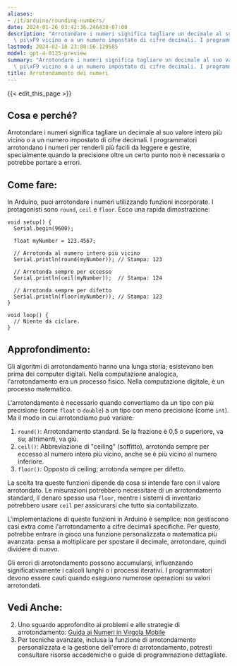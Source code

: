 ```yaml
---
aliases:
- /it/arduino/rounding-numbers/
date: 2024-01-26 03:42:36.246438-07:00
description: "Arrotondare i numeri significa tagliare un decimale al suo valore intero\
  \ pi\xF9 vicino o a un numero impostato di cifre decimali. I programmatori arrotondano\u2026"
lastmod: 2024-02-18 23:08:56.129585
model: gpt-4-0125-preview
summary: "Arrotondare i numeri significa tagliare un decimale al suo valore intero\
  \ pi\xF9 vicino o a un numero impostato di cifre decimali. I programmatori arrotondano\u2026"
title: Arrotondamento dei numeri
---
```


{{< edit_this_page >}}

## Cosa e perché?
Arrotondare i numeri significa tagliare un decimale al suo valore intero più vicino o a un numero impostato di cifre decimali. I programmatori arrotondano i numeri per renderli più facili da leggere e gestire, specialmente quando la precisione oltre un certo punto non è necessaria o potrebbe portare a errori.

## Come fare:
In Arduino, puoi arrotondare i numeri utilizzando funzioni incorporate. I protagonisti sono `round`, `ceil` e `floor`. Ecco una rapida dimostrazione:

```arduino
void setup() {
  Serial.begin(9600);
  
  float myNumber = 123.4567;

  // Arrotonda al numero intero più vicino
  Serial.println(round(myNumber)); // Stampa: 123

  // Arrotonda sempre per eccesso
  Serial.println(ceil(myNumber));  // Stampa: 124

  // Arrotonda sempre per difetto
  Serial.println(floor(myNumber)); // Stampa: 123
}

void loop() {
  // Niente da ciclare.
}
```

## Approfondimento:
Gli algoritmi di arrotondamento hanno una lunga storia; esistevano ben prima dei computer digitali. Nella computazione analogica, l'arrotondamento era un processo fisico. Nella computazione digitale, è un processo matematico.

L'arrotondamento è necessario quando convertiamo da un tipo con più precisione (come `float` o `double`) a un tipo con meno precisione (come `int`). Ma il modo in cui arrotondiamo può variare:

1. `round()`: Arrotondamento standard. Se la frazione è 0,5 o superiore, va su; altrimenti, va giù.
2. `ceil()`: Abbreviazione di "ceiling" (soffitto), arrotonda sempre per eccesso al numero intero più vicino, anche se è più vicino al numero inferiore.
3. `floor()`: Opposto di ceiling; arrotonda sempre per difetto.

La scelta tra queste funzioni dipende da cosa si intende fare con il valore arrotondato. Le misurazioni potrebbero necessitare di un arrotondamento standard, il denaro spesso usa `floor`, mentre i sistemi di inventario potrebbero usare `ceil` per assicurarsi che tutto sia contabilizzato.

L'implementazione di queste funzioni in Arduino è semplice; non gestiscono casi extra come l'arrotondamento a cifre decimali specifiche. Per questo, potrebbe entrare in gioco una funzione personalizzata o matematica più avanzata: pensa a moltiplicare per spostare il decimale, arrotondare, quindi dividere di nuovo.

Gli errori di arrotondamento possono accumularsi, influenzando significativamente i calcoli lunghi o i processi iterativi. I programmatori devono essere cauti quando eseguono numerose operazioni su valori arrotondati.

## Vedi Anche:
2. Uno sguardo approfondito ai problemi e alle strategie di arrotondamento: [Guida ai Numeri in Virgola Mobile](https://floating-point-gui.de/)
3. Per tecniche avanzate, inclusa la funzione di arrotondamento personalizzata e la gestione dell'errore di arrotondamento, potresti consultare risorse accademiche o guide di programmazione dettagliate.
